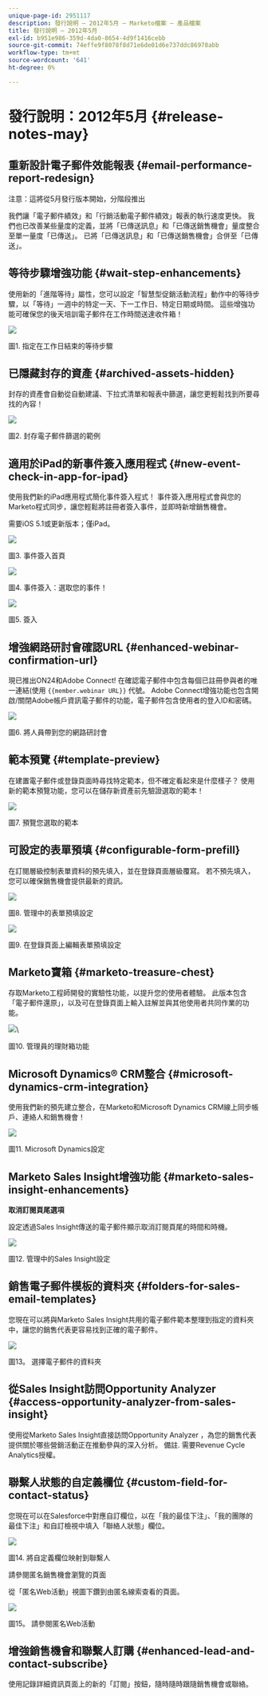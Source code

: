 ```yaml
---
unique-page-id: 2951117
description: 發行說明 — 2012年5月 — Marketo檔案 — 產品檔案
title: 發行說明 — 2012年5月
exl-id: b951e986-359d-4da0-8654-4d9f1416cebb
source-git-commit: 74effe9f8078f8d71e6de01d6e737ddc86978abb
workflow-type: tm+mt
source-wordcount: '641'
ht-degree: 0%

---
```


# 發行說明：2012年5月 {#release-notes-may}

## 重新設計電子郵件效能報表 {#email-performance-report-redesign}

注意：這將從5月發行版本開始，分階段推出

我們讓「電子郵件績效」和「行銷活動電子郵件績效」報表的執行速度更快。 我們也已改善某些量度的定義，並將「已傳送訊息」和「已傳送銷售機會」量度整合至單一量度「已傳送」。 已將「已傳送訊息」和「已傳送銷售機會」合併至「已傳送」。

## 等待步驟增強功能 {#wait-step-enhancements}

使用新的「進階等待」屬性，您可以設定「智慧型促銷活動流程」動作中的等待步驟，以「等待」一週中的特定一天、下一工作日、特定日期或時間。 這些增強功能可確保您的後天培訓電子郵件在工作時間送達收件箱！

![](assets/image2014-9-23-10-3a14-3a13.png)

圖1. 指定在工作日結束的等待步驟

## 已隱藏封存的資產 {#archived-assets-hidden}

封存的資產會自動從自動建議、下拉式清單和報表中篩選，讓您更輕鬆找到所要尋找的內容！

![](assets/image2014-9-23-10-3a14-3a28.png)

圖2. 封存電子郵件篩選的範例

## 適用於iPad的新事件簽入應用程式 {#new-event-check-in-app-for-ipad}

使用我們新的iPad應用程式簡化事件簽入程式！ 事件簽入應用程式會與您的Marketo程式同步，讓您輕鬆將註冊者簽入事件，並即時新增銷售機會。

需要iOS 5.1或更新版本；僅iPad。

![](assets/image2014-9-23-10-3a14-3a46.png)

圖3. 事件簽入首頁

![](assets/image2014-9-23-10-3a15-3a6.png)

圖4. 事件簽入：選取您的事件！

![](assets/image2014-9-23-10-3a15-3a27.png)

圖5. 簽入

## 增強網路研討會確認URL {#enhanced-webinar-confirmation-url}

現已推出ON24和Adobe Connect! 在確認電子郵件中包含每個已註冊參與者的唯一連結(使用 `{{member.webinar URL}}` 代號。 Adobe Connect增強功能也包含開啟/關閉Adobe帳戶資訊電子郵件的功能，電子郵件包含使用者的登入ID和密碼。

![](assets/image2014-9-23-10-3a15-3a44.png)

圖6. 將人員帶到您的網路研討會

## 範本預覽 {#template-preview}

在建置電子郵件或登錄頁面時尋找特定範本，但不確定看起來是什麼樣子？ 使用新的範本預覽功能，您可以在儲存新資產前先驗證選取的範本！

![](assets/image2014-9-23-10-3a16-3a4.png)

圖7. 預覽您選取的範本

## 可設定的表單預填 {#configurable-form-prefill}

在訂閱層級控制表單資料的預先填入，並在登錄頁面層級覆寫。 若不預先填入，您可以確保銷售機會提供最新的資訊。

![](assets/image2014-9-23-10-3a16-3a22.png)

圖8. 管理中的表單預填設定

![](assets/image2014-9-23-10-3a16-3a34.png)

圖9. 在登錄頁面上編輯表單預填設定

## Marketo寶箱 {#marketo-treasure-chest}

存取Marketo工程師開發的實驗性功能，以提升您的使用者體驗。 此版本包含「電子郵件還原」，以及可在登錄頁面上輸入註解並與其他使用者共同作業的功能。

![](assets/image2014-9-23-10-3a16-3a51.png)\

圖10. 管理員的理財箱功能

## Microsoft Dynamics® CRM整合 {#microsoft-dynamics-crm-integration}

使用我們新的預先建立整合，在Marketo和Microsoft Dynamics CRM線上同步帳戶、連絡人和銷售機會！

![](assets/image2014-9-23-10-3a17-3a6.png)

圖11. Microsoft Dynamics設定

## Marketo Sales Insight增強功能 {#marketo-sales-insight-enhancements}

**取消訂閱頁尾選項**

設定透過Sales Insight傳送的電子郵件顯示取消訂閱頁尾的時間和時機。

![](assets/image2014-9-23-10-3a17-3a20.png)

圖12. 管理中的Sales Insight設定

## 銷售電子郵件模板的資料夾 {#folders-for-sales-email-templates}

您現在可以將與Marketo Sales Insight共用的電子郵件範本整理到指定的資料夾中，讓您的銷售代表更容易找到正確的電子郵件。

![](assets/image2014-9-23-10-3a17-3a35.png)

圖13。 選擇電子郵件的資料夾

## 從Sales Insight訪問Opportunity Analyzer {#access-opportunity-analyzer-from-sales-insight}

使用從Marketo Sales Insight直接訪問Opportunity Analyzer ，為您的銷售代表提供關於哪些營銷活動正在推動參與的深入分析。 備註. 需要Revenue Cycle Analytics授權。

## 聯繫人狀態的自定義欄位 {#custom-field-for-contact-status}

您現在可以在Salesforce中對應自訂欄位，以在「我的最佳下注」、「我的團隊的最佳下注」和自訂檢視中填入「聯絡人狀態」欄位。

![](assets/image2014-9-23-10-3a17-3a47.png)

圖14. 將自定義欄位映射到聯繫人

請參閱匿名銷售機會瀏覽的頁面

從「匿名Web活動」視圖下鑽到由匿名線索查看的頁面。

![](assets/image2014-9-23-10-3a17-3a59.png)

圖15。 請參閱匿名Web活動

## 增強銷售機會和聯繫人訂購 {#enhanced-lead-and-contact-subscribe}

使用記錄詳細資訊頁面上的新的「訂閱」按鈕，隨時隨時跟隨銷售機會或聯絡。
